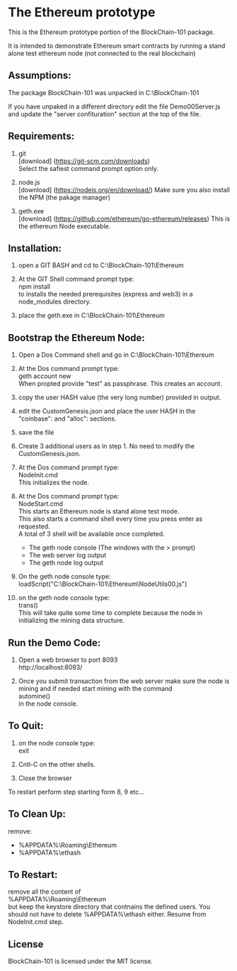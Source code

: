 
The Ethereum prototype
======================
This is the Ethereum prototype portion of the BlockChain-101 package.
	
It is intended to demonstrate Ethereum smart contracts by running a 
stand alone test ethereum node (not connected to the real blockchain)
	
 
Assumptions:
------------
The package BlockChain-101 was unpacked in C:\BlockChain-101
	
If you have unpaked in a different directory edit the file
Demo00Server.js
and update the "server confituration" section at the top of the file. 

Requirements:
-------------
 
1. git    
[download] (https://git-scm.com/downloads)    
Select the safiest command prompt option only.
			
2. node.js    
[download] (https://nodejs.org/en/download/)
Make sure you also install the NPM (the pakage manager)
			
3. geth.exe   
[download] (https://github.com/ethereum/go-ethereum/releases)
This is the ethereum Node executable.
			
			
Installation:
-------------
 
1. open a GIT BASH and cd to C:\BlockChain-101\Ethereum
 
2. At the GIT Shell command prompt type:  
	npm install   
	to installs the needed prerequisites (express and web3) in a node_modules directory.  
	
3. place the geth.exe in C:\BlockChain-101\Ethereum 

 	
Bootstrap the Ethereum Node:
----------------------------

1. Open a Dos Command shell and go in C:\BlockChain-101\Ethereum 
 
2. At the Dos command prompt type:  
	geth account new   
	When propted provide "test" as passphrase. This creates an account. 
	
3. copy the user HASH value (the very long number) provided in output. 
 
4. edit the CustomGenesis.json and place the user HASH in the "coinbase": and "alloc": sections.
	
5. save the file 
 
6. Create 3 additional users as in step 1. No need to modify the CustomGenesis.json.
 
7. At the Dos command prompt type:    
	NodeInit.cmd  
 	This initializes the node.
	
8. At the Dos command prompt type:  
	NodeStart.cmd  
	This starts an Ethereum node is stand alone test mode.  
	This also starts a command shell every time you press enter as requested.  
	A total of 3 shell will be available once completed. 
    - The geth node console (The windows with the > prompt)
	- The web server log output
	- The geth node log output
	
9. On the geth node console type:   
	loadScript("C:\\BlockChain-101\\Ethereum\\NodeUtils00.js")
	
10. on the geth node console type:  
	trans()  
	This will take quite some time to complete because the node 
	in initializing the mining data structure. 

Run the Demo Code:
-------------------
 
1. Open a web browser to port 8093  
	http://localhost:8093/	
	
2. Once you submit transaction from the web server make sure the node is mining and if needed start mining with the command   
	automine()   
	in the node console. 

To Quit:
--------
1. on the node console type:  
	exit
	
2. Cntl-C on the other shells. 
 
3. Close the browser 
  
To restart perform step starting form 8, 9 etc...

To Clean Up: 
------------ 
 remove:  
 - %APPDATA%\\Roaming\Ethereum    
 - %APPDATA%\ethash   
 
To Restart:
------------ 
 remove all the content of   
 %APPDATA%\\Roaming\Ethereum    
 but keep the keystore directory that contnains the defined users. 
 You should not have to delete %APPDATA%\ethash either. 
 Resume from NodeInit.cmd step. 
 
License
-------
BlockChain-101 is licensed under the MIT license.